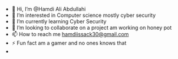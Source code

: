 - 👋 Hi, I’m @Hamdi Ali Abdullahi
- 👀 I’m interested in Computer science mostly cyber security
- 🌱 I’m currently learning Cyber Security
- 💞️ I’m looking to collaborate on a project am working on honey pot
- 📫 How to reach me hamdiissack30@gmail.com
- ⚡ Fun fact am a gamer and no ones knows that
- 

<!---
Hamdi-12/Hamdi-12 is a ✨ special ✨ repository because its `README.md` (this file) appears on your GitHub profile.
You can click the Preview link to take a look at your changes.
--->
